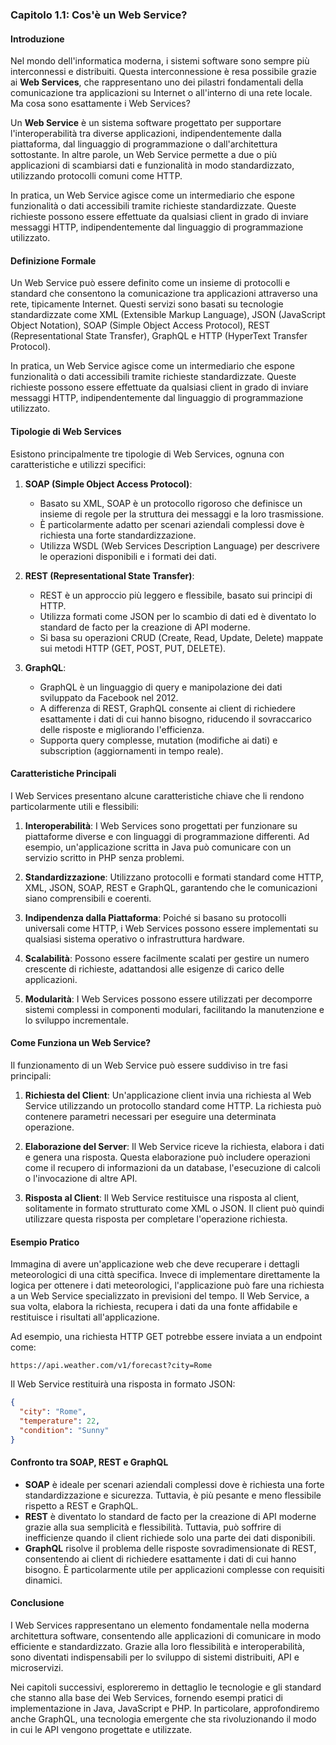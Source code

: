 ### **Capitolo 1.1: Cos'è un Web Service?**

#### **Introduzione**
Nel mondo dell'informatica moderna, i sistemi software sono sempre più interconnessi e distribuiti. Questa interconnessione è resa possibile grazie ai **Web Services**, che rappresentano uno dei pilastri fondamentali della comunicazione tra applicazioni su Internet o all'interno di una rete locale. Ma cosa sono esattamente i Web Services?

Un **Web Service** è un sistema software progettato per supportare l'interoperabilità tra diverse applicazioni, indipendentemente dalla piattaforma, dal linguaggio di programmazione o dall'architettura sottostante. In altre parole, un Web Service permette a due o più applicazioni di scambiarsi dati e funzionalità in modo standardizzato, utilizzando protocolli comuni come HTTP.

In pratica, un Web Service agisce come un intermediario che espone funzionalità o dati accessibili tramite richieste standardizzate. Queste richieste possono essere effettuate da qualsiasi client in grado di inviare messaggi HTTP, indipendentemente dal linguaggio di programmazione utilizzato.

#### **Definizione Formale**
Un Web Service può essere definito come un insieme di protocolli e standard che consentono la comunicazione tra applicazioni attraverso una rete, tipicamente Internet. Questi servizi sono basati su tecnologie standardizzate come XML (Extensible Markup Language), JSON (JavaScript Object Notation), SOAP (Simple Object Access Protocol), REST (Representational State Transfer), GraphQL e HTTP (HyperText Transfer Protocol).

In pratica, un Web Service agisce come un intermediario che espone funzionalità o dati accessibili tramite richieste standardizzate. Queste richieste possono essere effettuate da qualsiasi client in grado di inviare messaggi HTTP, indipendentemente dal linguaggio di programmazione utilizzato.

#### **Tipologie di Web Services**
Esistono principalmente tre tipologie di Web Services, ognuna con caratteristiche e utilizzi specifici:

1. **SOAP (Simple Object Access Protocol)**:
   - Basato su XML, SOAP è un protocollo rigoroso che definisce un insieme di regole per la struttura dei messaggi e la loro trasmissione.
   - È particolarmente adatto per scenari aziendali complessi dove è richiesta una forte standardizzazione.
   - Utilizza WSDL (Web Services Description Language) per descrivere le operazioni disponibili e i formati dei dati.

2. **REST (Representational State Transfer)**:
   - REST è un approccio più leggero e flessibile, basato sui principi di HTTP.
   - Utilizza formati come JSON per lo scambio di dati ed è diventato lo standard de facto per la creazione di API moderne.
   - Si basa su operazioni CRUD (Create, Read, Update, Delete) mappate sui metodi HTTP (GET, POST, PUT, DELETE).

3. **GraphQL**:
   - GraphQL è un linguaggio di query e manipolazione dei dati sviluppato da Facebook nel 2012.
   - A differenza di REST, GraphQL consente ai client di richiedere esattamente i dati di cui hanno bisogno, riducendo il sovraccarico delle risposte e migliorando l'efficienza.
   - Supporta query complesse, mutation (modifiche ai dati) e subscription (aggiornamenti in tempo reale).

#### **Caratteristiche Principali**
I Web Services presentano alcune caratteristiche chiave che li rendono particolarmente utili e flessibili:

1. **Interoperabilità**: I Web Services sono progettati per funzionare su piattaforme diverse e con linguaggi di programmazione differenti. Ad esempio, un'applicazione scritta in Java può comunicare con un servizio scritto in PHP senza problemi.

2. **Standardizzazione**: Utilizzano protocolli e formati standard come HTTP, XML, JSON, SOAP, REST e GraphQL, garantendo che le comunicazioni siano comprensibili e coerenti.

3. **Indipendenza dalla Piattaforma**: Poiché si basano su protocolli universali come HTTP, i Web Services possono essere implementati su qualsiasi sistema operativo o infrastruttura hardware.

4. **Scalabilità**: Possono essere facilmente scalati per gestire un numero crescente di richieste, adattandosi alle esigenze di carico delle applicazioni.

5. **Modularità**: I Web Services possono essere utilizzati per decomporre sistemi complessi in componenti modulari, facilitando la manutenzione e lo sviluppo incrementale.

#### **Come Funziona un Web Service?**
Il funzionamento di un Web Service può essere suddiviso in tre fasi principali:

1. **Richiesta del Client**: Un'applicazione client invia una richiesta al Web Service utilizzando un protocollo standard come HTTP. La richiesta può contenere parametri necessari per eseguire una determinata operazione.

2. **Elaborazione del Server**: Il Web Service riceve la richiesta, elabora i dati e genera una risposta. Questa elaborazione può includere operazioni come il recupero di informazioni da un database, l'esecuzione di calcoli o l'invocazione di altre API.

3. **Risposta al Client**: Il Web Service restituisce una risposta al client, solitamente in formato strutturato come XML o JSON. Il client può quindi utilizzare questa risposta per completare l'operazione richiesta.

#### **Esempio Pratico**
Immagina di avere un'applicazione web che deve recuperare i dettagli meteorologici di una città specifica. Invece di implementare direttamente la logica per ottenere i dati meteorologici, l'applicazione può fare una richiesta a un Web Service specializzato in previsioni del tempo. Il Web Service, a sua volta, elabora la richiesta, recupera i dati da una fonte affidabile e restituisce i risultati all'applicazione.

Ad esempio, una richiesta HTTP GET potrebbe essere inviata a un endpoint come:
```
https://api.weather.com/v1/forecast?city=Rome
```
Il Web Service restituirà una risposta in formato JSON:
```json
{
  "city": "Rome",
  "temperature": 22,
  "condition": "Sunny"
}
```

#### **Confronto tra SOAP, REST e GraphQL**
- **SOAP** è ideale per scenari aziendali complessi dove è richiesta una forte standardizzazione e sicurezza. Tuttavia, è più pesante e meno flessibile rispetto a REST e GraphQL.
- **REST** è diventato lo standard de facto per la creazione di API moderne grazie alla sua semplicità e flessibilità. Tuttavia, può soffrire di inefficienze quando il client richiede solo una parte dei dati disponibili.
- **GraphQL** risolve il problema delle risposte sovradimensionate di REST, consentendo ai client di richiedere esattamente i dati di cui hanno bisogno. È particolarmente utile per applicazioni complesse con requisiti dinamici.

#### **Conclusione**
I Web Services rappresentano un elemento fondamentale nella moderna architettura software, consentendo alle applicazioni di comunicare in modo efficiente e standardizzato. Grazie alla loro flessibilità e interoperabilità, sono diventati indispensabili per lo sviluppo di sistemi distribuiti, API e microservizi.

Nei capitoli successivi, esploreremo in dettaglio le tecnologie e gli standard che stanno alla base dei Web Services, fornendo esempi pratici di implementazione in Java, JavaScript e PHP. In particolare, approfondiremo anche GraphQL, una tecnologia emergente che sta rivoluzionando il modo in cui le API vengono progettate e utilizzate.
